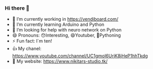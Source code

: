 ### Hi there 👋

- 🔭 I’m currently working in https://vendiboard.com/
- 🌱 I’m currently learning Arduino and Python
- 🤔 I’m looking for help with neuro network on Python
- 😄 Pronouns: 😯Interesting, 😄Youtuber, 🐍Pythoning
- ⚡ Fun fact: I`m ten!
- 👍 My chanel: https://www.youtube.com/channel/UC1gmol6UrjK8jHeP1hhTkdg
- 🤝 My website: https://www.nikitars-studio.tk/

